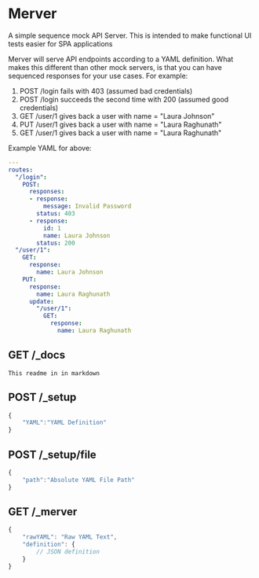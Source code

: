 # Merver
A simple sequence mock API Server. This is intended to make functional UI tests easier for SPA applications

Merver will serve API endpoints according to a YAML definition. What makes this different than other mock servers, is that you can have sequenced responses for your use cases. For example:

1. POST /login fails with 403 (assumed bad credentials)
2. POST /login succeeds the second time with 200 (assumed good credentials)
3. GET /user/1 gives back a user with name = "Laura Johnson"
4. PUT /user/1 gives back a user with name = "Laura Raghunath"
5. GET /user/1 gives back a user with name = "Laura Raghunath"

Example YAML for above:
```yaml
---
routes:
  "/login":
    POST:
      responses:
      - response:
          message: Invalid Password
        status: 403
      - response:
          id: 1
          name: Laura Johnson
        status: 200
  "/user/1":
    GET:
      response:
        name: Laura Johnson
    PUT:
      response:
        name: Laura Raghunath
      update:
        "/user/1":
          GET:
            response:
              name: Laura Raghunath
```

## GET /_docs
```
This readme in in markdown
```

## POST /_setup
```javascript
{
    "YAML":"YAML Definition"
}
```

## POST /_setup/file
```javascript
{
    "path":"Absolute YAML File Path"
}
```

## GET /_merver
```javascript
{
    "rawYAML": "Raw YAML Text",
    "definition": {
        // JSON definition
    }
}
```
